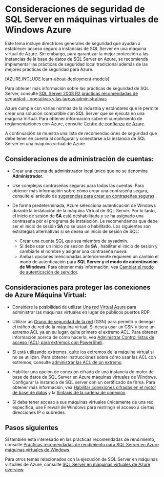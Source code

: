 <properties
    pageTitle="Consideraciones de seguridad de SQL Server en Azure | Microsoft Azure"
    description="En este tema se refiere a recursos creados con el modelo de implementación clásica y proporciona instrucciones generales sobre la seguridad de SQL Server se ejecuta en una máquina Virtual de Azure."
    services="virtual-machines-windows"
    documentationCenter="na"
    authors="rothja"
    manager="jhubbard"
   editor=""    
   tags="azure-service-management"/>
<tags
    ms.service="virtual-machines-windows"
    ms.devlang="na"
    ms.topic="article"
    ms.tgt_pltfrm="vm-windows-sql-server"
    ms.workload="infrastructure-services"
    ms.date="06/24/2016"
    ms.author="jroth" />

# <a name="security-considerations-for-sql-server-in-azure-virtual-machines"></a>Consideraciones de seguridad de SQL Server en máquinas virtuales de Windows Azure
 
Este tema incluye directrices generales de seguridad que ayudan a establecer acceso seguro a instancias de SQL Server en una máquina virtual de Azure. Sin embargo, para garantizar la mejor protección a las instancias de la base de datos de SQL Server en Azure, se recomienda implementar las prácticas de seguridad local tradicional además de las mejores prácticas de seguridad para Azure.

[AZURE.INCLUDE [learn-about-deployment-models](../../includes/learn-about-deployment-models-classic-include.md)]


Para obtener más información sobre las prácticas de seguridad de SQL Server, consulte [SQL Server 2008 R2 prácticas recomendadas de seguridad - operativas y las tareas administrativas](http://download.microsoft.com/download/1/2/A/12ABE102-4427-4335-B989-5DA579A4D29D/SQL_Server_2008_R2_Security_Best_Practice_Whitepaper.docx)

Azure cumple con varias normas de la industria y estándares que le permite crear una solución compatible con SQL Server que se ejecuta en una máquina Virtual. Para obtener información sobre el cumplimiento de reglamentaciones con Azure, consulte [Centro de confianza de Azure](https://azure.microsoft.com/support/trust-center/).

A continuación se muestra una lista de recomendaciones de seguridad que debe tener en cuenta al configurar y conectarse a la instancia de SQL Server en una máquina virtual de Azure.

## <a name="considerations-for-managing-accounts"></a>Consideraciones de administración de cuentas:

- Crear una cuenta de administrador local único que no se denomina **Administrador**.

- Use complejas contraseñas seguras para todas las cuentas. Para obtener más información sobre cómo crear una contraseña segura, consulte el artículo de [sugerencias para crear un contraseñas seguras](http://windows.microsoft.com/en-us/windows-vista/Tips-for-creating-a-strong-password) .

- De forma predeterminada, Azure selecciona autenticación de Windows durante la instalación de la máquina Virtual de SQL Server. Por lo tanto, el inicio de sesión de **SA** está deshabilitada y se ha asignado una contraseña por el programa de instalación. Le recomendamos que debe ser el inicio de sesión **SA** no se usan o habilitado. Los siguientes son estrategias alternativas si se desea un inicio de sesión de SQL:
    - Crear una cuenta SQL que sea miembro de sysadmin.
    - Si debe usar un inicio de sesión de **SA** , habilitar el inicio de sesión y cambiarle el nombre y asignar una contraseña nueva.
    - Ambas opciones mencionadas anteriormente requieren un cambio el modo de autenticación para **SQL Server y el modo de autenticación de Windows**. Para obtener más información, vea [Cambiar el modo de autenticación de servidor](https://msdn.microsoft.com/library/ms188670.aspx).

## <a name="considerations-for-securing-connections-to-azure-virtual-machine"></a>Consideraciones para proteger las conexiones de Azure Máquina Virtual:

- Considere la posibilidad de utilizar [Una red Virtual Azure](../virtual-network/virtual-networks-overview.md) para administrar las máquinas virtuales en lugar de públicos puertos RDP.

- Utilizar un [Grupo de seguridad de la red](../virtual-network/virtual-networks-nsg.md) (GSN) para permitir o denegar el tráfico de red de la máquina virtual. Si desea usar un GSN y tiene un extremo ACL ya en su lugar, quite primero el extremo ACL. Para obtener información acerca de cómo hacerlo, vea [Administrar Control listas de acceso (ACL) para extremos con PowerShell](../virtual-network/virtual-networks-acl-powershell.md).

- Si está utilizando extremos, quite los extremos de la máquina virtual si no se utilizan. Para obtener instrucciones sobre cómo usar las ACL con extremos, consulte [administrar las ACL de un extremo](../virtual-network/virtual-machines-windows-classic-setup-endpoints.md#manage-the-acl-on-an-endpoint).

- Habilitar una opción de conexión cifrada de una instancia de motor de base de datos de SQL Server en Azure máquinas virtuales de Windows. Configurar la instancia de SQL server con un certificado de firma. Para obtener más información, vea [Habilitar conexiones cifradas en el motor de base de datos](https://msdn.microsoft.com/library/ms191192.aspx) y la [Sintaxis de la cadena de conexión](https://msdn.microsoft.com/library/ms254500.aspx).

- Si debe tener acceso a sus máquinas virtuales únicamente de una red específica, use Firewall de Windows para restringir el acceso a ciertas direcciones IP o subredes.

## <a name="next-steps"></a>Pasos siguientes

Si también está interesado en las prácticas recomendadas de rendimiento, consulte [Prácticas recomendadas de rendimiento para SQL Server en Azure máquinas virtuales de Windows](virtual-machines-windows-sql-performance.md).

Para otros temas relacionados con la ejecución de SQL Server en máquinas virtuales de Azure, consulte [SQL Server en máquinas virtuales de Azure overview](virtual-machines-windows-sql-server-iaas-overview.md).
